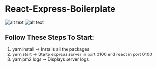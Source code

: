 # React-Express-Boilerplate

![alt text](https://amandeepmittal.gallerycdn.vsassets.io/extensions/amandeepmittal/expressjs/2.0.0/1509881293872/Microsoft.VisualStudio.Services.Icons.Default)
![alt text](https://cdn-images-1.medium.com/max/1600/1*A9xdbbNo5q3Twf4l3yTBNA.png)

## Follow These Steps To Start:
1. yarn install => Installs all the packages
2. yarn start => Starts express server in port 3100 and react in port 8100
3. yarn pm2 logs => Displays server logs
